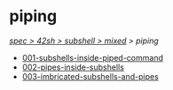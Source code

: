 # piping

*[spec > 42sh > subshell > mixed](..) > piping*

* [001-subshells-inside-piped-command](./001-subshells-inside-piped-command)
* [002-pipes-inside-subshells](./002-pipes-inside-subshells)
* [003-imbricated-subshells-and-pipes](./003-imbricated-subshells-and-pipes)
